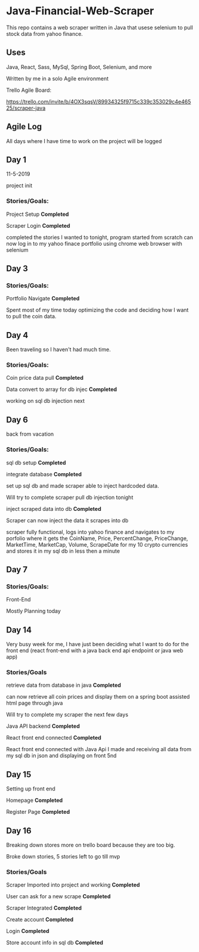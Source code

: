 # Java-Financial-Web-Scraper
This repo contains a web scraper written in Java that usese selenium to pull stock data from yahoo finance.

## Uses
Java, React, Sass, MySql, Spring Boot, Selenium, and more



Written by me in a solo Agile environment

Trello Agile Board:

https://trello.com/invite/b/4OX3sqsV/89934325f9715c339c353029c4e46525/scraper-java


## Agile Log

All days where I have time to work on the project will be logged


## **Day 1**   

11-5-2019

project init

### Stories/Goals:

Project Setup **Completed**

Scraper Login **Completed**

completed the stories I wanted to tonight, program started from scratch can now log in to my yahoo finace portfolio using chrome web browser with selenium

## **Day 3**   


### Stories/Goals:

Portfolio Navigate **Completed**

Spent most of my time today optimizing the code and deciding how I want to pull the coin data.


## **Day 4**   

Been traveling so I haven't had much time.

### Stories/Goals:

Coin price data pull **Completed**

Data convert to array for db injec **Completed**

working on sql db injection next

## **Day 6**

back from vacation

### Stories/Goals:

sql db setup **Completed**

integrate database **Completed**

set up sql db and made scraper able to inject hardcoded data.

Will try to complete scraper pull db injection tonight



inject scraped data into db **Completed**

Scraper can now inject the data it scrapes into db

scraper fully functional, logs into yahoo finance and navigates to my porfolio where it gets the CoinName, Price, PercentChange, PriceChange, MarketTime, MarketCap, Volume, ScrapeDate for my 10 crypto currencies and stores it in my sql db in less then a minute

## **Day 7**


### Stories/Goals:

Front-End

Mostly Planning today


## **Day 14**

Very busy week for me, I have just been deciding what I want to do for the front end (react front-end with a java back end api endpoint or java web app)

### Stories/Goals

retrieve data from database in java **Completed**

can now retrieve all coin prices and display them on a spring boot assisted html page through java

Will try to complete my scraper the next few days

Java API backend **Completed**

React front end connected  **Completed**


React front end connected with Java Api I made and receiving all data from my sql db in json and displaying on front 5nd


## **Day 15**

Setting up front end

Homepage **Completed**

Register Page **Completed**

## **Day 16**

Breaking down stores more on trello board because they are too big.

Broke down stories, 5 stories left to go till mvp

### Stories/Goals


Scraper Imported into project and working **Completed**

User can ask for a new scrape  **Completed**

Scraper Integrated **Completed**

Create account **Completed**

Login **Completed**

Store account info in sql db **Completed**











